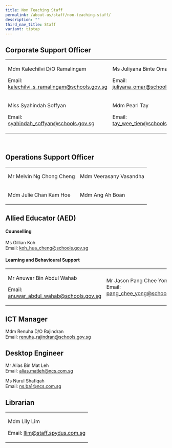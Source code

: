 ```yaml
---
title: Non Teaching Staff
permalink: /about-us/staff/non-teaching-staff/
description: ""
third_nav_title: Staff
variant: tiptap
---
```

<h2>Corporate Support Officer</h2>
<table>
<tbody>
<tr>
<td rowspan="1" colspan="1">
<p>Mdm Kalechilvi D/O Ramalingam</p>
<p>Email: <a href="mailto:kalechilvi_s_ramalingam@schools.gov.sg" rel="noopener noreferrer nofollow" target="_blank">kalechilvi_s_ramalingam@schools.gov.sg</a>
</p>
</td>
<td rowspan="1" colspan="1">
<p>Ms Juliyana Binte Omar</p>
<p>Email: <a href="mailto:juliyana_omar@schools.gov.sg" rel="noopener noreferrer nofollow" target="_blank">juliyana_omar@schools.gov.sg</a> 
<br>
</p>
</td>
</tr>
<tr>
<td rowspan="1" colspan="1">
<p>Miss Syahindah Soffyan</p>
<p>Email: <a href="mailto:syahindah_soffyan@schools.gov.sg" rel="noopener noreferrer nofollow" target="_blank">syahindah_soffyan@schools.gov.sg</a>
</p>
</td>
<td rowspan="1" colspan="1">
<p>Mdm Pearl Tay</p>
<p>Email: <a href="mailto:tay_wee_tien@schools.gov.sg" rel="noopener noreferrer nofollow" target="_blank">tay_wee_tien@schools.gov.sg</a>
</p>
</td>
</tr>
</tbody>
</table>
<p>
<br>
</p>
<h2>Operations Support Officer</h2>
<table>
<tbody>
<tr>
<td rowspan="1" colspan="1">
<p>Mr Melvin Ng Chong Cheng</p>
</td>
<td rowspan="1" colspan="1">
<p>Mdm Veerasany Vasandha</p>
</td>
</tr>
<tr>
<td rowspan="1" colspan="1">
<p>Mdm Julie Chan Kam Hoe</p>
</td>
<td rowspan="1" colspan="1">
<p>Mdm Ang Ah Boan
<br>
</p>
</td>
</tr>
</tbody>
</table>
<h2>Allied Educator (AED)</h2>
<h4>Counselling</h4>
<p>Ms Gillian Koh
<br>Email: <a href="mailto:koh_hua_cheng@schools.gov.sg" rel="noopener noreferrer nofollow" target="_blank">koh_hua_cheng@schools.gov.sg</a>
</p>
<h4>Learning and Behavioural Support</h4>
<table>
<tbody>
<tr>
<td rowspan="1" colspan="1">
<p>Mr Anuwar Bin Abdul Wahab</p>
<p>Email: <a href="mailto:anuwar_abdul_wahab@schools.gov.sg" rel="noopener noreferrer nofollow" target="_blank">anuwar_abdul_wahab@schools.gov.sg</a>
</p>
</td>
<td rowspan="1" colspan="1">
<p>Mr Jason Pang Chee Yong
<br>Email: <a href="mailto:pang_chee_yong@schools.gov.sg" rel="noopener noreferrer nofollow" target="_blank">pang_chee_yong@schools.gov.sg</a>
</p>
</td>
</tr>
</tbody>
</table>
<h2>ICT Manager</h2>
<p>Mdm Renuha D/O Rajindran
<br>Email: <a href="mailto:renuha_rajindran@schools.gov.sg" rel="noopener noreferrer nofollow" target="_blank">renuha_rajindran@schools.gov.sg</a>
</p>
<h2>Desktop Engineer</h2>
<p>Mr Alias Bin Mat Leh
<br>Email: <a href="mailto:alias.matleh@ncs.com.sg" rel="noopener noreferrer nofollow" target="_blank">alias.matleh@ncs.com.sg</a>
</p>
<p>Ms Nurul Shafiqah
<br>Email: <a href="mailto:ns.ba1@ncs.com.sg" rel="noopener noreferrer nofollow" target="_blank">ns.ba1@ncs.com.sg</a>
</p>
<h2>Librarian</h2>
<table>
<tbody>
<tr>
<td rowspan="1" colspan="1">
<p>Mdm Lily Lim</p>
<p>Email: <a href="mailto:llim@staff.spydus.com.sg" rel="noopener noreferrer nofollow" target="_blank">llim@staff.spydus.com.sg</a>
</p>
</td>
</tr>
</tbody>
</table>
<p></p>